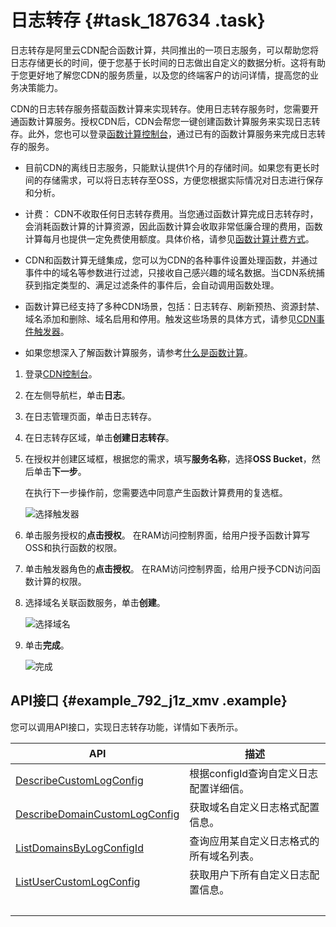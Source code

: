 # 日志转存 {#task_187634 .task}

日志转存是阿里云CDN配合函数计算，共同推出的一项日志服务，可以帮助您将日志存储更长的时间，便于您基于长时间的日志做出自定义的数据分析。这将有助于您更好地了解您CDN的服务质量，以及您的终端客户的访问详情，提高您的业务决策能力。

CDN的日志转存服务搭载函数计算来实现转存。使用日志转存服务时，您需要开通函数计算服务。授权CDN后，CDN会帮您一键创建函数计算服务来实现日志转存。此外，您也可以登录[函数计算控制台](https://fc.console.aliyun.com)，通过已有的函数计算服务来完成日志转存的服务。

-   目前CDN的离线日志服务，只能默认提供1个月的存储时间。如果您有更长时间的存储需求，可以将日志转存至OSS，方便您根据实际情况对日志进行保存和分析。
-   计费： CDN不收取任何日志转存费用。当您通过函数计算完成日志转存时，会消耗函数计算的计算资源，因此函数计算会收取非常低廉合理的费用，函数计算每月也提供一定免费使用额度。具体价格，请参见[函数计算计费方式](https://help.aliyun.com/document_detail/54301.html)。

-   CDN和函数计算无缝集成，您可以为CDN的各种事件设置处理函数，并通过事件中的域名等参数进行过滤，只接收自己感兴趣的域名数据。当CDN系统捕获到指定类型的、满足过滤条件的事件后，会自动调用函数处理。
-   函数计算已经支持了多种CDN场景，包括：日志转存、刷新预热、资源封禁、域名添加和删除、域名启用和停用。触发这些场景的具体方式，请参见[CDN事件触发器](https://help.aliyun.com/document_detail/73333.html)。

-   如果您想深入了解函数计算服务，请参考[什么是函数计算](https://help.aliyun.com/document_detail/52895.html)。


1.  登录[CDN控制台](https://cdn.console.aliyun.com)。
2.  在左侧导航栏，单击**日志**。
3.  在日志管理页面，单击日志转存。
4.  在日志转存区域，单击**创建日志转存**。
5.  在授权并创建区域框，根据您的需求，填写**服务名称**，选择**OSS Bucket**，然后单击**下一步**。 

    在执行下一步操作前，您需要选中同意产生函数计算费用的复选框。

    ![选择触发器](http://static-aliyun-doc.oss-cn-hangzhou.aliyuncs.com/assets/img/18641/156437227011014_zh-CN.png)

6.  单击服务授权的**点击授权**。 在RAM访问控制界面，给用户授予函数计算写OSS和执行函数的权限。
7.  单击触发器角色的**点击授权**。 在RAM访问控制界面，给用户授予CDN访问函数计算的权限。
8.  选择域名关联函数服务，单击**创建**。 

    ![选择域名](http://static-aliyun-doc.oss-cn-hangzhou.aliyuncs.com/assets/img/18641/156437227011058_zh-CN.png)

9.  单击**完成**。 

    ![完成](http://static-aliyun-doc.oss-cn-hangzhou.aliyuncs.com/assets/img/18641/156437227011059_zh-CN.png)


## API接口 {#example_792_j1z_xmv .example}

您可以调用API接口，实现日志转存功能，详情如下表所示。

|API|描述|
|---|--|
|[DescribeCustomLogConfig](../cn.zh-CN/新版API参考/日志信息类接口/DescribeCustomLogConfig.md#)|根据configId查询自定义日志配置详细信。|
|[DescribeDomainCustomLogConfig](../cn.zh-CN/新版API参考/日志信息类接口/DescribeDomainCustomLogConfig.md#)|获取域名自定义日志格式配置信息。|
|[ListDomainsByLogConfigId](../cn.zh-CN/新版API参考/日志信息类接口/ListDomainsByLogConfigId.md#)|查询应用某自定义日志格式的所有域名列表。|
|[ListUserCustomLogConfig](../cn.zh-CN/新版API参考/日志信息类接口/ListUserCustomLogConfig.md#)|获取用户下所有自定义日志配置信息。|
| | |

